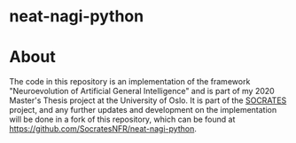 # neat-nagi-python

# About
The code in this repository is an implementation of the framework "Neuroevolution of Artificial General Intelligence" and is part of my 2020 Master's Thesis project at the University of Oslo. It is part of the [SOCRATES](https://github.com/SocratesNFR/) project, and any further updates and development on the implementation will be done in a fork of this repository, which can be found at https://github.com/SocratesNFR/neat-nagi-python.
